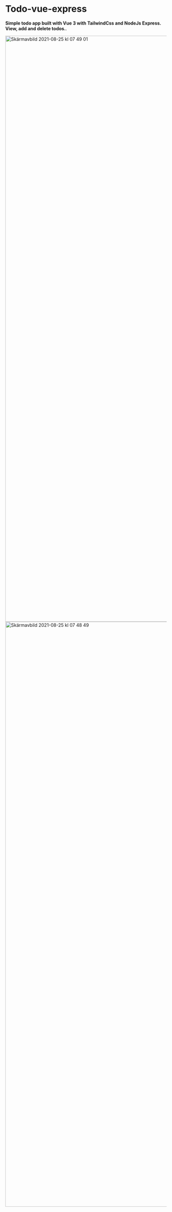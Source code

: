 # Todo-vue-express
**Simple todo app built with Vue 3 with TailwindCss and NodeJs Express.  
View, add and delete todos.**. 


<img width="1831" alt="Skärmavbild 2021-08-25 kl  07 49 01" src="https://user-images.githubusercontent.com/72130990/130733603-cf293c5a-830b-48a4-9d35-6fced2f1691c.png">
<img width="1828" alt="Skärmavbild 2021-08-25 kl  07 48 49" src="https://user-images.githubusercontent.com/72130990/130733595-94d58ad2-f4d7-45c8-a190-a725a2ee6748.png">




